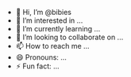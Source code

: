 - 👋 Hi, I’m @bibies
- 👀 I’m interested in ...
- 🌱 I’m currently learning ...
- 💞️ I’m looking to collaborate on ...
- 📫 How to reach me ...
- 😄 Pronouns: ...
- ⚡ Fun fact: ...

<!---
bibies/bibies is a ✨ special ✨ repository because its `README.md` (this file) appears on your GitHub profile.
You can click the Preview link to take a look at your changes.
--->
